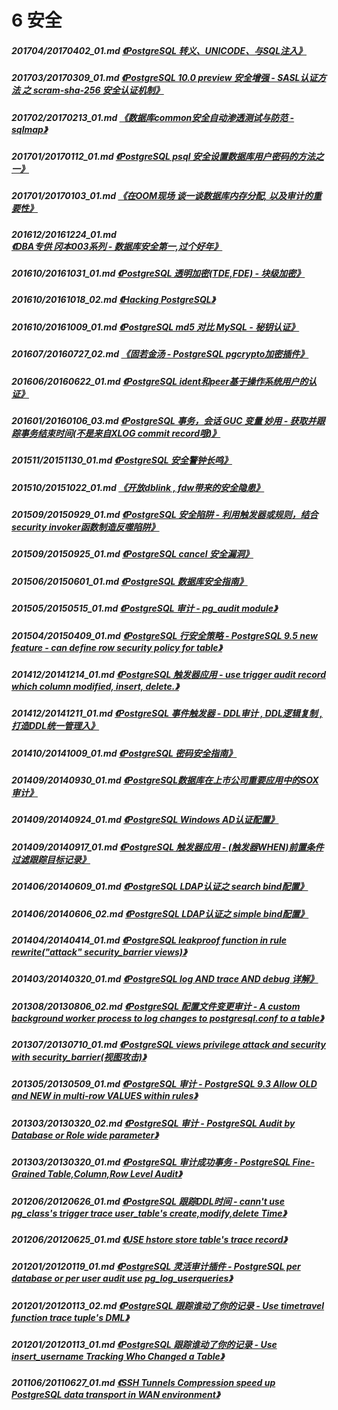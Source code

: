 # 6 安全
##### 201704/20170402_01.md   [《PostgreSQL 转义、UNICODE、与SQL注入》](../201704/20170402_01.md)  
##### 201703/20170309_01.md   [《PostgreSQL 10.0 preview 安全增强 - SASL认证方法 之 scram-sha-256 安全认证机制》](../201703/20170309_01.md)  
##### 201702/20170213_01.md   [《数据库common安全自动渗透测试与防范 - sqlmap》](../201702/20170213_01.md)  
##### 201701/20170112_01.md   [《PostgreSQL psql 安全设置数据库用户密码的方法之一》](../201701/20170112_01.md)  
##### 201701/20170103_01.md   [《在OOM现场 谈一谈数据库内存分配, 以及审计的重要性》](../201701/20170103_01.md)  
##### 201612/20161224_01.md   [《DBA专供 冈本003系列 - 数据库安全第一,过个好年》](../201612/20161224_01.md)  
##### 201610/20161031_01.md   [《PostgreSQL 透明加密(TDE,FDE) - 块级加密》](../201610/20161031_01.md)  
##### 201610/20161018_02.md   [《Hacking PostgreSQL》](../201610/20161018_02.md)  
##### 201610/20161009_01.md   [《PostgreSQL md5 对比 MySQL - 秘钥认证》](../201610/20161009_01.md)  
##### 201607/20160727_02.md   [《固若金汤 - PostgreSQL pgcrypto加密插件》](../201607/20160727_02.md)  
##### 201606/20160622_01.md   [《PostgreSQL ident和peer基于操作系统用户的认证》](../201606/20160622_01.md)  
##### 201601/20160106_03.md   [《PostgreSQL 事务，会话 GUC 变量 妙用 - 获取并跟踪事务结束时间(不是来自XLOG commit record哦)》](../201601/20160106_03.md)  
##### 201511/20151130_01.md   [《PostgreSQL 安全警钟长鸣》](../201511/20151130_01.md)  
##### 201510/20151022_01.md   [《开放dblink , fdw带来的安全隐患》](../201510/20151022_01.md)  
##### 201509/20150929_01.md   [《PostgreSQL 安全陷阱 - 利用触发器或规则，结合security invoker函数制造反噬陷阱》](../201509/20150929_01.md)  
##### 201509/20150925_01.md   [《PostgreSQL cancel 安全漏洞》](../201509/20150925_01.md)  
##### 201506/20150601_01.md   [《PostgreSQL 数据库安全指南》](../201506/20150601_01.md)  
##### 201505/20150515_01.md   [《PostgreSQL 审计 - pg_audit module》](../201505/20150515_01.md)  
##### 201504/20150409_01.md   [《PostgreSQL 行安全策略 - PostgreSQL 9.5 new feature - can define row security policy for table》](../201504/20150409_01.md)  
##### 201412/20141214_01.md   [《PostgreSQL 触发器应用 - use trigger audit record which column modified, insert, delete.》](../201412/20141214_01.md)  
##### 201412/20141211_01.md   [《PostgreSQL 事件触发器 - DDL审计 , DDL逻辑复制 , 打造DDL统一管理入》](../201412/20141211_01.md)  
##### 201410/20141009_01.md   [《PostgreSQL 密码安全指南》](../201410/20141009_01.md)  
##### 201409/20140930_01.md   [《PostgreSQL数据库在上市公司重要应用中的SOX审计》](../201409/20140930_01.md)  
##### 201409/20140924_01.md   [《PostgreSQL Windows AD认证配置》](../201409/20140924_01.md)  
##### 201409/20140917_01.md   [《PostgreSQL 触发器应用 - (触发器WHEN)前置条件过滤跟踪目标记录》](../201409/20140917_01.md)  
##### 201406/20140609_01.md   [《PostgreSQL LDAP认证之 search bind配置》](../201406/20140609_01.md)  
##### 201406/20140606_02.md   [《PostgreSQL LDAP认证之 simple bind配置》](../201406/20140606_02.md)  
##### 201404/20140414_01.md   [《PostgreSQL leakproof function in rule rewrite("attack" security_barrier views)》](../201404/20140414_01.md)  
##### 201403/20140320_01.md   [《PostgreSQL log AND trace AND debug 详解》](../201403/20140320_01.md)  
##### 201308/20130806_02.md   [《PostgreSQL 配置文件变更审计 - A custom background worker process to log changes to postgresql.conf to a table》](../201308/20130806_02.md)  
##### 201307/20130710_01.md   [《PostgreSQL views privilege attack and security with security_barrier(视图攻击)》](../201307/20130710_01.md)  
##### 201305/20130509_01.md   [《PostgreSQL 审计 - PostgreSQL 9.3 Allow OLD and NEW in multi-row VALUES within rules》](../201305/20130509_01.md)  
##### 201303/20130320_02.md   [《PostgreSQL 审计 - PostgreSQL Audit by Database or Role wide parameter》](../201303/20130320_02.md)  
##### 201303/20130320_01.md   [《PostgreSQL 审计成功事务 - PostgreSQL Fine-Grained Table,Column,Row Level Audit》](../201303/20130320_01.md)  
##### 201206/20120626_01.md   [《PostgreSQL 跟踪DDL时间 - cann't use pg_class's trigger trace user_table's create,modify,delete Time》](../201206/20120626_01.md)  
##### 201206/20120625_01.md   [《USE hstore store table's trace record》](../201206/20120625_01.md)  
##### 201201/20120119_01.md   [《PostgreSQL 灵活审计插件 - PostgreSQL per database or per user audit use pg_log_userqueries》](../201201/20120119_01.md)  
##### 201201/20120113_02.md   [《PostgreSQL 跟踪谁动了你的记录 - Use timetravel function trace tuple's DML》](../201201/20120113_02.md)  
##### 201201/20120113_01.md   [《PostgreSQL 跟踪谁动了你的记录 - Use insert_username Tracking Who Changed a Table》](../201201/20120113_01.md)  
##### 201106/20110627_01.md   [《SSH Tunnels Compression speed up PostgreSQL data transport in WAN environment》](../201106/20110627_01.md)  
